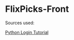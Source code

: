 # FlixPicks-Front
Sources used:

[Python Login Tutorial](https://www.youtube.com/watch?v=71EU8gnZqZQ)

